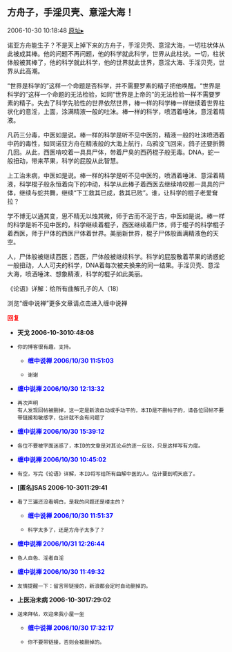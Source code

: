 ## 方舟子，手淫贝壳、意淫大海！
2006-10-30 10:18:48
[原址▸](http://www.fxgan.com/chan_time/2006_07_12/355.htm)



 



 


 诺亚方舟能生子？不是天上掉下来的方舟子，手淫贝壳、意淫大海，一切柱状体从此被成其棒。他的问题不再问题，他的科学就此科学，世界从此柱状。一切，柱状体般被其棒了，他的科学就此科学，他的世界就此世界，意淫大海、手淫贝壳，世界从此高潮。


 


  “世界是科学的”这样一个命题是否科学，并不需要罗素的精子把他唤醒。“世界是科学的”这样一个命题的无法检验，如同“世界是上帝的”的无法检验一样不需要罗素的精子。失去了科学先验性的世界依然世界，棒一样的科学棒一样继续着世界柱状化的意淫，上面，涂满精液一般的吐沫。棒一样的科学，喷洒着唾沫，意淫着精液。


 


  凡药三分毒，中医如是说。棒一样的科学是听不见中医的，精液一般的吐沫喷洒着中药的毒性，如同诺亚方舟在精液般的大海上航行，乌鸦没飞回来，鸽子还要折腾几回。从此，西医啃咬着一具具尸体，带着尸臭的西药棍子般无毒。DNA，蛇一般扭动，带来苹果，科学的屁股从此智慧。


 


  上工治未病，中医如是说。棒一样的科学是听不见中医的，喷洒着唾沫、意淫着精液，科学棍子般永恒着向下的冲动，科学从此棒子着西医去继续啃咬那一具具的尸体，继续与蛇共舞，继续“下工救其已成，救其已败”。谁，让科学的棍子老爱耷拉？


 


  学不博无以通其变，思不精无以烛其微，师于古而不泥于古，中医如是说。棒一样的科学是听不见中医的，科学继续着棍子，西医继续着尸体，师于棍子的科学棍子着西医，师于尸体的西医尸体着世界。美丽新世界，棍子尸体般画满精液色的天空。


 


  人，尸体般被继续西医；西医，尸体般被继续科学。科学的屁股散着苹果的诱惑蛇一般扭动，人人可夫的科学，DNA着每次被夫换来的同一结果。手淫贝壳、意淫大海，喷洒唾沫、想象精液，科学的棍子如此美丽。


 


 


 《论语》详解：给所有曲解孔子的人（18）


 


 
  浏览“缠中说禅”更多文章请点击进入缠中说禅
 





<font color='red'>**回复**</font>


- **天戈 2006-10-3010:48:08**
- ```
  你的博客很有趣，支持。
  ```
   - **<font color='blue'>缠中说禅 2006/10/30 11:51:03</font>**
   - ```
     谢谢
     ```
- **<font color='blue'>缠中说禅 2006/10/30 12:13:32</font>**
- ```
  再次声明
  有人发现回帖被删掉，这一定是新浪自动或手动干的，本ID是不删帖子的，请各位回帖不要带链接和敏感字，估计就不会有问题了
  ```
- **<font color='blue'>缠中说禅 2006/10/30 15:39:12</font>**
- ```
  各位不要被字面迷惑了，本ID的文章是对其论点的逐一反驳，只是这样写有力度。
  ```
- **<font color='blue'>缠中说禅 2006/10/30 10:45:02</font>**
- ```
  有空，写完《论语》详解，本ID将写给所有曲解中医的人。估计要到明天底了。
  ```
- **[匿名]SAS 2006-10-3011:29:41**
- ```
  看了三遍还没看明白，是我的问题还是楼主的？
  ```
   - **<font color='blue'>缠中说禅 2006/10/30 11:51:37</font>**
   - ```
     科学太多了，还是方舟子太多了？
     ```
- **<font color='blue'>缠中说禅 2006/10/31 12:26:44</font>**
- ```
  色人自色、淫者自淫
  ```
- **<font color='blue'>缠中说禅 2006/10/30 11:49:32</font>**
- ```
  友情提醒一下：留言带链接的，新浪都会定时自动删掉的。
  ```
- **上医治未病 2006-10-3017:29:02**
- ```
  送来拜帖，欢迎来我小屋一坐
  ```
   - **<font color='blue'>缠中说禅 2006/10/30 17:32:17</font>**
   - ```
     你不要带链接，否则会被删掉的。
     ```
